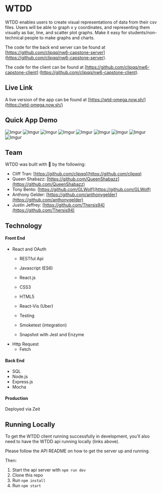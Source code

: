 # WTDD
WTDD enables users to create visual representations of data from their csv files. Users will be able to graph x y coordinates, and representing them visually as bar, line, and scatter plot graphs. Make it easy for students/non-technical people to make graphs and charts.


The code for the back end server can be found at 
[https://github.com/clipqq/nw6-capstone-server]
(https://github.com/clipqq/nw6-capstone-server).

The code for the client can be found at 
[https://github.com/clipqq/nw6-capstone-client]
(https://github.com/clipqq/nw6-capstone-client).


## Live Link
A live version of the app can be found at [https://wtd-omega.now.sh/](https://wtd-omega.now.sh/)
 
## Quick App Demo

![Imgur](https://i.imgur.com/1WjQhpN.png)
![Imgur](https://i.imgur.com/wEpWPjt.png)
![Imgur](https://i.imgur.com/tkWVr1g.png)
![Imgur](https://i.imgur.com/Q0rkvVW.png)
![Imgur](https://i.imgur.com/FWbeWN2.png)
![Imgur](https://i.imgur.com/3ZeyFbF.png)
![Imgur](https://i.imgur.com/CKuaCUo.png)
![Imgur](https://i.imgur.com/0cBdnpD.png)
![Imgur](https://i.imgur.com/0tg7oEE.png)

## Team

WTDD was built with 🖤 by the following:

* Cliff Tran: [https://github.com/clipqq](https://github.com/clipqq)
* Queen Shabazz: [https://github.com/QueenShabazz](https://github.com/QueenShabazz)
* Tony Bento: [https://github.com/GLWolf](https://github.com/GLWolf)
* Anthony Gelder: [https://github.com/anthonygelder](https://github.com/anthonygelder)
* Justin Jeffrey: [https://github.com/Thersis94](https://github.com/Thersis94)

## Technology

#### Front End

* React and OAuth
  * RESTful Api
  * Javascript (ES6)
  * React.js 
  * CSS3
  * HTML5
  * React-Vis (Uber)

  * Testing
  * Smoketest (integration)
  * Snapshot with Jest and Enzyme
* Http Request
  * Fetch


#### Back End

  * SQL
  * Node.js
  * Express.js
  * Mocha



#### Production

Deployed via Zeit

## Running Locally

To get the WTDD client running successfully in development, you'll also need to have the WTDD api running locally (links above).  

Please follow the API README on how to get the server up and running.

Then:

1) Start the api server with `npm run dev`
2) Clone this repo
3) Run `npm install`
4) Run `npm start`

